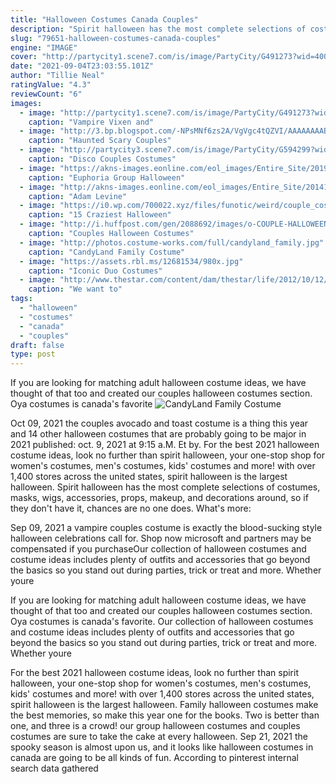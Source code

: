 ```yaml
---
title: "Halloween Costumes Canada Couples"
description: "Spirit halloween has the most complete selections of costumes, masks, wigs, accessories, props, makeup, and decorations around, so if they don't have it, chances are no one does. What's more:"
slug: "79651-halloween-costumes-canada-couples"
engine: "IMAGE"
cover: "http://partycity1.scene7.com/is/image/PartyCity/G491273?wid=400"
date: "2021-09-04T23:03:55.101Z"
author: "Tillie Neal"
ratingValue: "4.3"
reviewCount: "6"
images:
  - image: "http://partycity1.scene7.com/is/image/PartyCity/G491273?wid=400"
    caption: "Vampire Vixen and"
  - image: "http://3.bp.blogspot.com/-NPsMNf6zs2A/VgVgc4tQZVI/AAAAAAAABOs/h3g6XSnA7BI/s1600/G486376.jpg"
    caption: "Haunted Scary Couples"
  - image: "http://partycity3.scene7.com/is/image/PartyCity/G594299?wid=400"
    caption: "Disco Couples Costumes"
  - image: "https://akns-images.eonline.com/eol_images/Entire_Site/2019916/rs_1024x759-191016122820-1024-dress-like-euphoria-characters-halloween.gif?fit=inside|900:auto&output-quality=90"
    caption: "Euphoria Group Halloween"
  - image: "http://akns-images.eonline.com/eol_images/Entire_Site/2014104/rs_634x1024-141104124530-634-adam-levine-behati-prinsloo-halloween.jw.110414.jpg"
    caption: "Adam Levine"
  - image: "https://i0.wp.com/700022.xyz/files/funotic/weird/couple_costumes_halloween_01.jpg?w=618&ssl=1"
    caption: "15 Craziest Halloween"
  - image: "http://i.huffpost.com/gen/2088692/images/o-COUPLE-HALLOWEEN-COSTUMES-facebook.jpg"
    caption: "Couples Halloween Costumes"
  - image: "http://photos.costume-works.com/full/candyland_family.jpg"
    caption: "CandyLand Family Costume"
  - image: "https://assets.rbl.ms/12681534/980x.jpg"
    caption: "Iconic Duo Costumes"
  - image: "http://www.thestar.com/content/dam/thestar/life/2012/10/12/we_want_to_see_your_homemade_halloween_costumes/homemade_halloweencostume.jpeg"
    caption: "We want to"
tags:
  - "halloween"
  - "costumes"
  - "canada"
  - "couples"
draft: false
type: post
---
```


If you are looking for matching adult halloween costume ideas, we have thought of that too and created our couples halloween costumes section. Oya costumes is canada's favorite
![CandyLand Family Costume](http://photos.costume-works.com/full/candyland_family.jpg "CandyLand Family Costume")

Oct 09, 2021 the couples avocado and toast costume is a thing this year  and 14 other halloween costumes that are probably going to be major in 2021 published: oct. 9, 2021 at 9:15 a.M. Et by. For the best 2021 halloween costume ideas, look no further than spirit halloween, your one-stop shop for women&#39;s costumes, men&#39;s costumes, kids&#39; costumes and more! with over 1,400 stores across the united states, spirit halloween is the largest halloween. Spirit halloween has the most complete selections of costumes, masks, wigs, accessories, props, makeup, and decorations around, so if they don&#39;t have it, chances are no one does. What&#39;s more:
<!--inArticleAds-->

<!--galleryOne-->

Sep 09, 2021 a vampire couples costume is exactly the blood-sucking style halloween celebrations call for. Shop now microsoft and partners may be compensated if you purchaseOur collection of halloween costumes and costume ideas includes plenty of outfits and accessories that go beyond the basics so you stand out during parties, trick or treat and more. Whether youre
<!--inArticleAds-->

<!--galleryTwo-->

If you are looking for matching adult halloween costume ideas, we have thought of that too and created our couples halloween costumes section. Oya costumes is canada's favorite. Our collection of halloween costumes and costume ideas includes plenty of outfits and accessories that go beyond the basics so you stand out during parties, trick or treat and more. Whether youre
<!--galleryThree-->

For the best 2021 halloween costume ideas, look no further than spirit halloween, your one-stop shop for women's costumes, men's costumes, kids' costumes and more! with over 1,400 stores across the united states, spirit halloween is the largest halloween. Family halloween costumes make the best memories, so make this year one for the books. Two is better than one, and three is a crowd! our group halloween costumes and couples costumes are sure to take the cake at every halloween. Sep 21, 2021 the spooky season is almost upon us, and it looks like halloween costumes in canada are going to be all kinds of fun. According to pinterest internal search data gathered